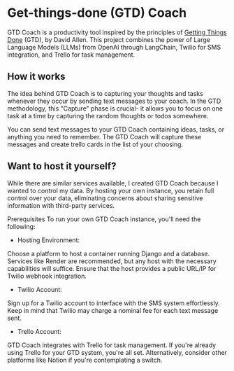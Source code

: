 # Get-things-done (GTD) Coach

GTD Coach is a productivity tool inspired by the principles of [Getting Things Done](https://www.amazon.com/Getting-Things-Done-David-Allen-audiobook/dp/B01B6WSK5C) (GTD), by David Allen. This project combines the power of Large Language Models (LLMs) from OpenAI through LangChain, Twilio for SMS integration, and Trello for task management. 

## How it works

The idea behind GTD Coach is to capturing your thoughts and tasks whenever they occur by sending text messages to your coach. In the GTD methodology, this "Capture" phase is crucial- it allows you to focus on one task at a time by capturing the random thoughts or todos somewhere.

You can send text messages to your GTD Coach containing ideas, tasks, or anything you need to remember. The GTD Coach will capture these messages and create trello cards in the list of your choosing.


## Want to host it yourself?

While there are similar services available, I created GTD Coach because I wanted to control my data. By hosting your own instance, you retain full control over your data, eliminating concerns about sharing sensitive information with third-party services.

Prerequisites
To run your own GTD Coach instance, you'll need the following:

* Hosting Environment:

Choose a platform to host a container running Django and a database. Services like Render are recommended, but any host with the necessary capabilities will suffice. Ensure that the host provides a public URL/IP for Twilio webhook integration.

* Twilio Account:

Sign up for a Twilio account to interface with the SMS system effortlessly. Keep in mind that Twilio may charge a nominal fee for each text message sent.

* Trello Account:

GTD Coach integrates with Trello for task management. If you're already using Trello for your GTD system, you're all set. Alternatively, consider other platforms like Notion if you're contemplating a switch.
